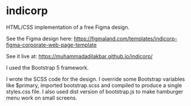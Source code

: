 # indicorp
HTML/CSS implementation of a free Figma design.

See the Figma design here: https://figmaland.com/templates/indicorp-figma-corporate-web-page-template

See it live at: https://muhammadadilakbar.github.io/indicorp/

I used the Bootstrap 5 framework.

I wrote the SCSS code for the design. I override some Bootstrap variables like $primary, imported bootstrap.scss and compiled to produce a single styles.css file. I also used dist version of bootstrap.js to make hamburger menu work on small screens.
